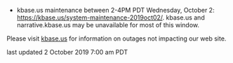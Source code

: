 * kbase.us maintenance between 2-4PM PDT Wednesday, October 2: <a href="https://kbase.us/system-maintenance-2019oct02/">https://kbase.us/system-maintenance-2019oct02/</a>.  kbase.us and narrative.kbase.us may be unavailable for most of this window.

Please visit <a href="https://kbase.us">kbase.us</a> for information on outages not impacting our web site.

last updated 2 October 2019 7:00 am PDT

